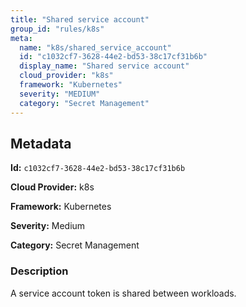 ```yaml
---
title: "Shared service account"
group_id: "rules/k8s"
meta:
  name: "k8s/shared_service_account"
  id: "c1032cf7-3628-44e2-bd53-38c17cf31b6b"
  display_name: "Shared service account"
  cloud_provider: "k8s"
  framework: "Kubernetes"
  severity: "MEDIUM"
  category: "Secret Management"
---
```

## Metadata

**Id:** `c1032cf7-3628-44e2-bd53-38c17cf31b6b`

**Cloud Provider:** k8s

**Framework:** Kubernetes

**Severity:** Medium

**Category:** Secret Management

### Description

 A service account token is shared between workloads.
